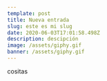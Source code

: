 ```yaml
---
template: post
title: Nueva entrada
slug: este es mi slug
date: 2020-06-03T17:01:58.498Z
description: descipción
image: /assets/giphy.gif
banner: /assets/giphy.gif
---
```

cositas